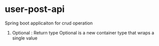 # user-post-api
Spring boot applicaiton for crud operation

1) Optional : Return type Optional is a new container type that wraps a single value
